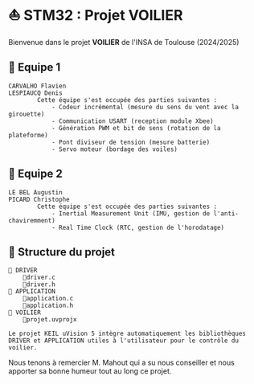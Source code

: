 # ⛵ STM32 : Projet VOILIER

Bienvenue dans le projet **VOILIER** de l'INSA de Toulouse (2024/2025)

## 🚸 Equipe 1

    CARVALHO Flavien
    LESPIAUCQ Denis
            Cette équipe s'est occupée des parties suivantes :
                - Codeur incrémental (mesure du sens du vent avec la girouette)
                - Communication USART (reception module Xbee) 
                - Génération PWM et bit de sens (rotation de la plateforme)
                - Pont diviseur de tension (mesure batterie)
                - Servo moteur (bordage des voiles)

    
## 🚸 Equipe 2

    LE BEL Augustin
    PICARD Christophe
            Cette équipe s'est occupée des parties suivantes :
                - Inertial Measurement Unit (IMU, gestion de l'anti-chaviremment)
                - Real Time Clock (RTC, gestion de l'horodatage)
    

## 📁 Structure du projet

    📁 DRIVER
        📄driver.c
        📄driver.h
    📁 APPLICATION
        📄application.c
        📄application.h
    📁 VOILIER
        📄projet.uvprojx
    
    Le projet KEIL uVision 5 intègre automatiquement les bibliothèques DRIVER et APPLICATION utiles à l'utilisateur pour le contrôle du voilier.

Nous tenons à remercier M. Mahout qui a su nous conseiller et nous apporter sa bonne humeur tout au long ce projet.


